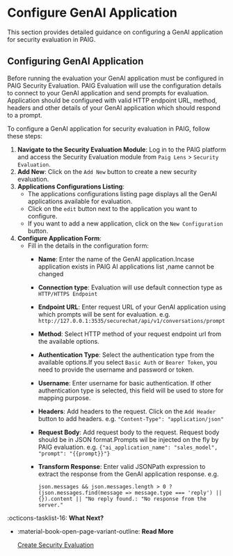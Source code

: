 # Configure GenAI Application

This section provides detailed guidance on configuring a GenAI application for security evaluation in PAIG.

## Configuring GenAI Application


Before running the evaluation your GenAI application must be configured in PAIG Security Evaluation.
PAIG Evaluation will use the configuration details to connect to your GenAI application and send prompts for evaluation.
Application should be configured with valid HTTP endpoint URL, method, headers and other details of your GenAI application which should respond to a prompt.

To configure a GenAI application for security evaluation in PAIG, follow these steps:

1. **Navigate to the Security Evaluation Module**: Log in to the PAIG platform and access the Security Evaluation module from  `Paig Lens` > `Security Evaluation`.
2. **Add New**: Click on the `Add New` button to create a new security evaluation.
3. **Applications Configurations Listing**: 
    - The applications configurations listing page displays all the GenAI applications available for evaluation.
    - Click on the `edit` button next to the application you want to configure.
    - If you want to add a new application, click on the `New Configuration` button.
4. **Configure Application Form**:
    - Fill in the details in the configuration form:
        - **Name**: Enter the name of the GenAI application.Incase application exists in PAIG AI applications list ,name cannot be changed
        - **Connection type**: Evaluation will use default connection type as `HTTP/HTTPS Endpoint`
        - **Endpoint URL**: Enter request URL of your GenAI application using which prompts will be sent for evaluation.
           e.g.  `http://127.0.0.1:3535/securechat/api/v1/conversations/prompt`
        - **Method**: Select HTTP method of your request endpoint url from the available options.
        - **Authentication Type**: Select the authentication type from the available options.If you select `Basic Auth` or `Bearer Token`, you need to provide the username and password or token.
        - **Username**: Enter username for basic authentication. If other authentication type is selected, this field will be used to store for mapping purpose.
        - **Headers**: Add headers to the request. Click on the `Add Header` button to add headers.
           e.g. `"Content-Type": "application/json"`
        - **Request Body**: Add request body to the request. Request body should be in JSON format.Prompts wil be injected on the fly by PAIG evaluation.
           e.g. `{"ai_application_name": "sales_model", "prompt": "{{prompt}}"}`
        - **Transform Response**: Enter valid JSONPath expression to extract the response from the GenAI application response.
           e.g. 
           
            `json.messages && json.messages.length > 0 ? (json.messages.find(message => message.type === 'reply') || {}).content || "No reply found.: "No response from the server."`


:octicons-tasklist-16: **What Next?**

<div class="grid cards" markdown>

-   :material-book-open-page-variant-outline: __Read More__

    [Create Security Evaluation](create-security-evaluation.md)

</div>